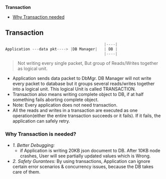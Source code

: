 **Transaction**
- [Why Transaction needed](#w)

## Transaction
```c
                                            |----|
Application ---data pkt----> |DB Manager|   | DB |
                                            |----|
```
> Not writing every single packet, But group of Reads/Writes together as logical unit.

- Application sends data packet to DbMgr. DB Manager will not write every packet to database but it groups several reads/writes together into a logical unit. This logical Unit is called TRANSACTION. 
- Transaction also means writing complete object to DB, if at half something fails aborting complete object.
- Note: Every application does not need transaction.
- All the reads and writes in a transaction are executed as one operation(either the entire transaction succeeds or it fails). If it fails, the application can safely retry.

<a name=w></a>
### Why Transaction is needed?
- _1. Better Debugging:_ 
  - if Application is writing 20KB json document to DB. After 10KB node crashes, User will see partially updated values which is Wrong.
- _2. Safety Gurantees:_ By using transactions, Application can ignore certain error scenarios & concurrency issues, because the DB takes care of them.
